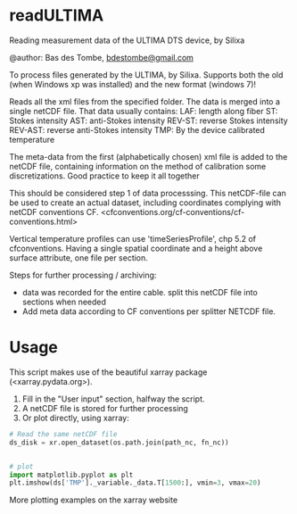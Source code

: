 # readULTIMA
Reading measurement data of the ULTIMA DTS device, by Silixa

@author: Bas des Tombe, bdestombe@gmail.com

To process files generated by the ULTIMA, by Silixa. Supports both the old (when Windows xp was installed) and the new format (windows 7)!

Reads all the xml files from the specified folder. The data is merged into a
single netCDF file. That data usually contains:
LAF: length along fiber
ST: Stokes intensity
AST: anti-Stokes intensity
REV-ST: reverse Stokes intensity
REV-AST: reverse anti-Stokes intensity
TMP: By the device calibrated temperature

The meta-data from the first (alphabetically chosen) xml
file is added to the netCDF file, containing information on the method of
calibration some discretizations. Good practice to keep it all together

This should be considered step 1 of data processsing. This netCDF-file can be
used to create an actual dataset, including coordinates complying with
netCDF conventions CF. <cfconventions.org/cf-conventions/cf-conventions.html>

Vertical temperature profiles can use 'timeSeriesProfile', chp 5.2 of
cfconventions. Having a single spatial coordinate and a height above surface
attribute, one file per section.

Steps for further processing / archiving:
- data was recorded for the entire cable. split this netCDF file into sections
    when needed
- Add meta data according to CF conventions per splitter NETCDF file. 


# Usage
This script makes use of the beautiful xarray package (<xarray.pydata.org>).

1. Fill in the "User input" section, halfway the script.
2. A netCDF file is stored for further processing
3. Or plot directly, using xarray:
```python
# Read the same netCDF file
ds_disk = xr.open_dataset(os.path.join(path_nc, fn_nc))


# plot
import matplotlib.pyplot as plt
plt.imshow(ds['TMP']._variable._data.T[1500:], vmin=3, vmax=20)
```
More plotting examples on the xarray website
